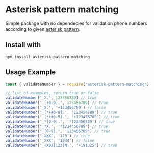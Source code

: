 # Asterisk pattern matching

Simple package with no dependecies for validation phone numbers according to given [asterisk pattern](https://wiki.asterisk.org/wiki/display/AST/Pattern+Matching).
## Install with

    npm install asterisk-pattern-matching

## Usage Example
```js
const { validateNumber } = require("asterisk-pattern-matching")

// list of examples, return true or false
validateNumber('_X.', 123456789) // true
validateNumber('_[+0-9].', 123456789) // true
validateNumber('_X.', '+123456789') // false
validateNumber('_[*+#0-9].', '123456789') // true
validateNumber('_[*+#0-9].', '+123456789') // true
validateNumber('_*[0-9].', '*123456789') // true
validateNumber('_*X.', '*1234*56789') // true
validateNumber('_[0-9].', '123456789') // true
validateNumber('_XXX', '123') // true
validateNumber('_XXX', '1234') // false
validateNumber('_+X9Z[123]N!', '+191325') // true
```